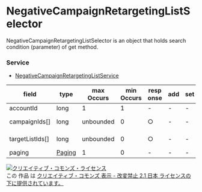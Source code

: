 # NegativeCampaignRetargetingListSelector
NegativeCampaignRetargetingListSelector is an object that holds search condition (parameter) of get method.

### Service
+ [NegativeCampaignRetargetingListService](../services/NegativeCampaignRetargetingListService.md)

| field | type | max<br>Occurs | min<br>Occurs | resp<br>onse | add | set | remove | description | 
|---|---|---|---|---|---|---|---|---|
| accountId| long| 1| 1| -| -| -| -| Account ID. |
| campaignIds[]| long| unbounded| 0| ○| -| -| -| Campaign ID. |
| targetListIds[]| long| unbounded| 0| ○| -| -| -| Target list ID. |
| paging| <a href="./Paging.md">Paging</a>| 1| 0| -| -| -| -| Paging. |

<a rel="license" href="http://creativecommons.org/licenses/by-nd/2.1/jp/"><img alt="クリエイティブ・コモンズ・ライセンス" style="border-width:0" src="https://i.creativecommons.org/l/by-nd/2.1/jp/88x31.png" /></a><br />この 作品 は <a rel="license" href="http://creativecommons.org/licenses/by-nd/2.1/jp/">クリエイティブ・コモンズ 表示 - 改変禁止 2.1 日本 ライセンスの下に提供されています。</a>
